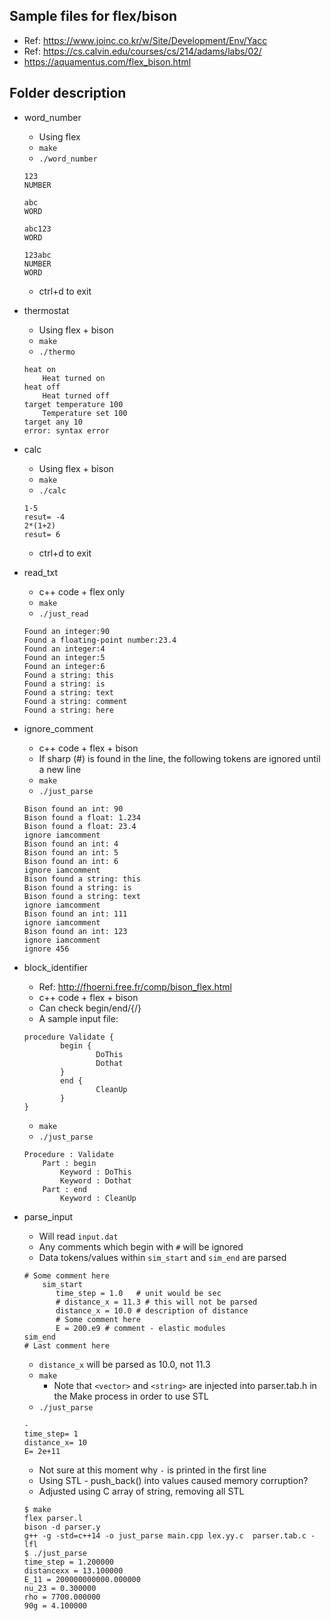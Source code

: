 ## Sample files for flex/bison
- Ref: https://www.joinc.co.kr/w/Site/Development/Env/Yacc
- Ref: https://cs.calvin.edu/courses/cs/214/adams/labs/02/
- https://aquamentus.com/flex_bison.html

## Folder description
- word_number
    - Using flex
    - `make`
    - `./word_number`
	```
	123
	NUMBER

	abc
	WORD

	abc123
	WORD

	123abc
	NUMBER
	WORD
	```
    - ctrl+d to exit
- thermostat
    - Using flex + bison
    - `make`
    - `./thermo`
	```
	heat on
		Heat turned on
	heat off
		Heat turned off
	target temperature 100
		Temperature set 100
	target any 10
	error: syntax error
	```
- calc
    - Using flex + bison
    - `make`
    - `./calc`
	```
	1-5
	resut= -4
	2*(1+2)
	resut= 6
	```
    - ctrl+d to exit

- read_txt
    - c++ code + flex only
    - `make`
    - `./just_read`
	```
	Found an integer:90
	Found a floating-point number:23.4
	Found an integer:4
	Found an integer:5
	Found an integer:6
	Found a string: this
	Found a string: is
	Found a string: text
	Found a string: comment
	Found a string: here
	```
- ignore_comment
    - c++ code + flex + bison
    - If sharp (#) is found in the line, the following tokens are ignored until a new line
    - `make`
    - `./just_parse`
	```    
	Bison found an int: 90
	Bison found a float: 1.234
	Bison found a float: 23.4
	ignore iamcomment
	Bison found an int: 4
	Bison found an int: 5
	Bison found an int: 6
	ignore iamcomment
	Bison found a string: this
	Bison found a string: is
	Bison found a string: text
	ignore iamcomment
	Bison found an int: 111
	ignore iamcomment
	Bison found an int: 123
	ignore iamcomment
	ignore 456
	```
- block_identifier
    - Ref: http://fhoerni.free.fr/comp/bison_flex.html
    - c++ code + flex + bison
    - Can check begin/end/{/}
    - A sample input file:
	```
	procedure Validate {
			begin {
					DoThis
					Dothat
			}
			end {
					CleanUp
			}
	}
	```
    - `make`
    - `./just_parse`
	```    
	Procedure : Validate
		Part : begin
			Keyword : DoThis
			Keyword : Dothat
		Part : end
			Keyword : CleanUp
	```
- parse_input
    - Will read `input.dat`
    - Any comments which begin with `#` will be ignored
    - Data tokens/values within `sim_start` and `sim_end` are parsed
	```
	# Some comment here
        sim_start
           time_step = 1.0   # unit would be sec
           # distance_x = 11.3 # this will not be parsed
           distance_x = 10.0 # description of distance
           # Some comment here
           E = 200.e9 # comment - elastic modules
	sim_end
	# Last comment here
	```
	- `distance_x` will be parsed as 10.0, not 11.3
	- `make`
		- Note that `<vector>` and `<string>` are injected into parser.tab.h in the Make process in order to use STL
	- `./just_parse`
	```
	-
	time_step= 1
	distance_x= 10
	E= 2e+11
	```
    - Not sure at this moment why `-` is printed in the first line
    - Using STL - push_back() into values caused memory corruption?
    - Adjusted using C array of string, removing all STL
    ```
    $ make
    flex parser.l
    bison -d parser.y
    g++ -g -std=c++14 -o just_parse main.cpp lex.yy.c  parser.tab.c -lfl
    $ ./just_parse 
    time_step = 1.200000 
    distancexx = 13.100000 
    E_11 = 200000000000.000000 
    nu_23 = 0.300000 
    rho = 7700.000000 
    90g = 4.100000 
    ```    
